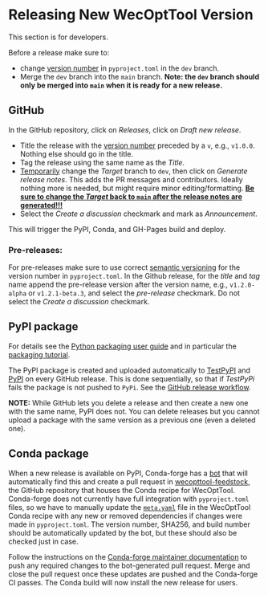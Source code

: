# Releasing New WecOptTool Version
This section is for developers.

Before a release make sure to:

* change [version number](https://semver.org/) in `pyproject.toml` in the `dev` branch.
* Merge the `dev` branch into the `main` branch. **Note: the `dev` branch should only be merged into `main` when it is ready for a new release.**

## GitHub
In the GitHub repository, click on *Releases*, click on *Draft new release*.

* Title the release with the [version number](https://semver.org/) preceded by a `v`, e.g., `v1.0.0`. Nothing else should go in the title.
* Tag the release using the same name as the *Title*.
* <u>Temporarily</u> change the *Target* branch to `dev`, then click on *Generate release notes*. This adds the PR messages and contributors. Ideally nothing more is needed, but might require minor editing/formatting. <u>**Be sure to change the *Target* back to `main` after the release notes are generated!!!**</u>
* Select the *Create a discussion* checkmark and mark as *Announcement*.

This will trigger the PyPI, Conda, and GH-Pages build and deploy.

### Pre-releases:
For pre-releases make sure to use correct [semantic versioning](https://semver.org/) for the version number in `pyproject.toml`.
In the Github release, for the *title* and *tag* name append the pre-release version after the version name, e.g., `v1.2.0-alpha` or `v1.2.1-beta.3`, and select the *pre-release* checkmark. Do not select the *Create a discussion* checkmark.

## PyPI package
For details see the [Python packaging user guide](https://packaging.python.org/en/latest/) and in particular the [packaging tutorial](https://packaging.python.org/en/latest/tutorials/packaging-projects/).

The PyPI package is created and uploaded automatically to [TestPyPI](https://test.pypi.org/) and [PyPI](https://pypi.org/) on every GitHub release.
This is done sequentially, so that if *TestPyPi* fails the package is not pushed to `PyPi`.
See the [GitHub release workflow](https://github.com/sandialabs/WecOptTool/blob/main/.github/workflows/release.yml).

**NOTE:** While GitHub lets you delete a release and then create a new one with the same name, PyPI does not. You can delete releases but you cannot upload a package with the same version as a previous one (even a deleted one).

## Conda package
When a new release is available on PyPI, Conda-forge has a [bot](https://github.com/regro/autotick-bot) that will automatically find this and create a pull request in [wecopttool-feedstock](https://github.com/conda-forge/wecopttool-feedstock), the GitHub repository that houses the Conda recipe for WecOptTool. Conda-forge does not currently have full integration with `pyproject.toml` files, so we have to manually update the [`meta.yaml`](https://github.com/conda-forge/wecopttool-feedstock/blob/main/recipe/meta.yaml) file in the WecOptTool Conda recipe with any new or removed dependencies if changes were made in `pyproject.toml`. The version number, SHA256, and build number should be automatically updated by the bot, but these should also be checked just in case.

Follow the instructions on the [Conda-forge maintainer documentation](https://conda-forge.org/docs/maintainer/updating_pkgs.html#pushing-to-regro-cf-autotick-bot-branch) to push any required changes to the bot-generated pull request. Merge and close the pull request once these updates are pushed and the Conda-forge CI passes. The Conda build will now install the new release for users.
